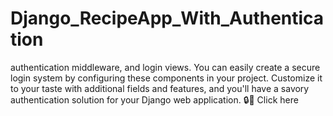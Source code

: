 # Django_RecipeApp_With_Authentication
authentication middleware, and login views. You can easily create a secure login system by configuring these components in your project. Customize it to your taste with additional fields and features, and you'll have a savory authentication solution for your Django web application. 🔒🍰 Click here
